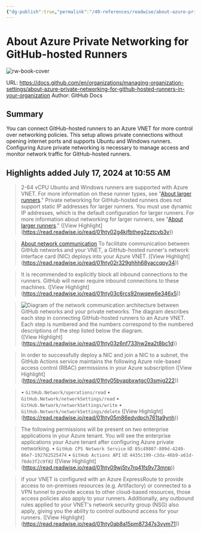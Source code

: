 ```yaml
---
{"dg-publish":true,"permalink":"/40-references/readwise/about-azure-private-networking-for-git-hub-hosted-runners/","tags":["rw/articles"]}
---
```


# About Azure Private Networking for GitHub-hosted Runners

![rw-book-cover](https://github.githubassets.com/images/modules/open_graph/github-logo.png)
  
URL: https://docs.github.com/en/organizations/managing-organization-settings/about-azure-private-networking-for-github-hosted-runners-in-your-organization
Author: GitHub Docs

## Summary

You can connect GitHub-hosted runners to an Azure VNET for more control over networking policies. This setup allows private connections without opening internet ports and supports Ubuntu and Windows runners. Configuring Azure private networking is necessary to manage access and monitor network traffic for GitHub-hosted runners.

## Highlights added July 17, 2024 at 10:55 AM
>2-64 vCPU Ubuntu and Windows runners are supported with Azure VNET. For more information on these runner types, see "[About larger runners](https://docs.github.com/en/actions/using-github-hosted-runners/about-larger-runners/about-larger-runners#about-ubuntu-and-windows-larger-runners)."
>Private networking for GitHub-hosted runners does not support static IP addresses for larger runners. You must use dynamic IP addresses, which is the default configuration for larger runners. For more information about networking for larger runners, see "[About larger runners](https://docs.github.com/en/actions/using-github-hosted-runners/about-larger-runners/about-larger-runners#networking-for-larger-runners)." ([View Highlight] (https://read.readwise.io/read/01hty02g4kjfbtheg2zztcvb3v))


>[About network communication](https://docs.github.com/en/organizations/managing-organization-settings/about-azure-private-networking-for-github-hosted-runners-in-your-organization#about-network-communication)
>To facilitate communication between GitHub networks and your VNET, a GitHub-hosted runner's network interface card (NIC) deploys into your Azure VNET. ([View Highlight] (https://read.readwise.io/read/01hty02r329ghhh68yaccqpy34))


>It is recommended to explicitly block all inbound connections to the runners. GitHub will never require inbound connections to these machines. ([View Highlight] (https://read.readwise.io/read/01hty03c6rcs92nwqew6e346x5))


>![Diagram of the network communication architecture between GitHub networks and your private networks. The diagram describes each step in connecting GitHub-hosted runners to an Azure VNET. Each step is numbered and the numbers correspond to the numbered descriptions of the step listed below the diagram.](https://docs.github.com/assets/cb-275807/images/help/actions/actions-vnet-injected-larger-runners-architecture.png) ([View Highlight] (https://read.readwise.io/read/01hty03z6nf733hw2ea2t8bc1d))


>In order to successfully deploy a NIC and join a NIC to a subnet, the GitHub Actions service maintains the following Azure role-based access control (RBAC) permissions in your Azure subscription ([View Highlight] (https://read.readwise.io/read/01hty05byapbxwtgc03smjg222))


>• `GitHub.Network/operations/read`
>• `GitHub.Network/networkSettings/read`
>• `GitHub.Network/networkSettings/write`
>• `GitHub.Network/networkSettings/delete` ([View Highlight] (https://read.readwise.io/read/01hty05m86edvdpch761ta9ynh))


>The following permissions will be present on two enterprise applications in your Azure tenant. You will see the enterprise applications your Azure tenant after configuring Azure private networking.
>• `GitHub CPS Network Service` id: `85c49807-809d-4249-86e7-192762525474`
>• `GitHub Actions API` id: `4435c199-c3da-46b9-a61d-76de3f2c9f82` ([View Highlight] (https://read.readwise.io/read/01hty09wj5tv7rq41fs9v73mnp))


>if your VNET is configured with an Azure ExpressRoute to provide access to on-premises resources (e.g. Artifactory) or connected to a VPN tunnel to provide access to other cloud-based resources, those access policies also apply to your runners. Additionally, any outbound rules applied to your VNET's network security group (NSG) also apply, giving you the ability to control outbound access for your runners. ([View Highlight] (https://read.readwise.io/read/01hty0ab8a15pm87347s3vym71))


